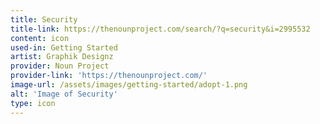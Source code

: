 ```yaml
---
title: Security
title-link: https://thenounproject.com/search/?q=security&i=2995532
content: icon
used-in: Getting Started
artist: Graphik Designz
provider: Noun Project
provider-link: 'https://thenounproject.com/'
image-url: /assets/images/getting-started/adopt-1.png
alt: 'Image of Security'
type: icon
---
```

